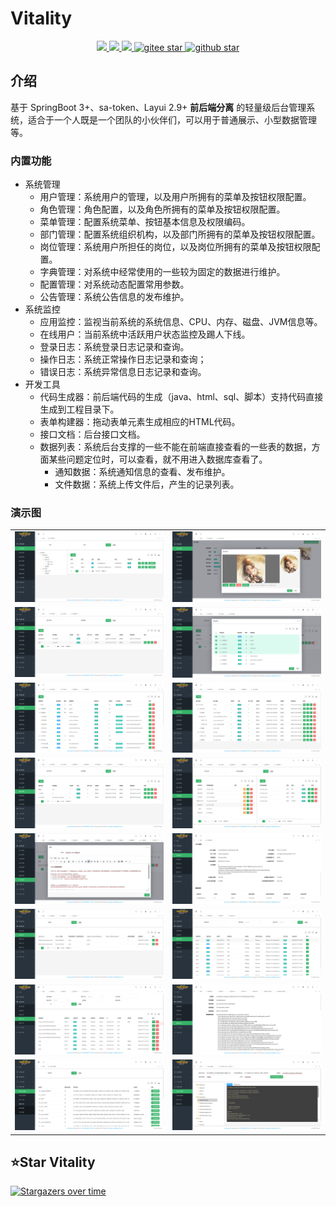 # Vitality
<p align="center">	
	<a target="_blank" href="https://search.maven.org/search?q=g:%22com.github.mengweijin%22%20AND%20a:%22vitality-parent%22">
		<img src="https://img.shields.io/maven-central/v/com.github.mengweijin/vitality-parent" />
	</a>
	<a target="_blank" href="https://github.com/mengweijin/quickboot/blob/master/LICENSE">
		<img src="https://img.shields.io/badge/license-Apache2.0-blue.svg" />
	</a>
	<a target="_blank" href="https://www.oracle.com/technetwork/java/javase/downloads/index.html">
		<img src="https://img.shields.io/badge/JDK-17-green.svg" />
	</a>
	<a target="_blank" href="https://gitee.com/mengweijin/vitality/stargazers">
		<img src="https://gitee.com/mengweijin/vitality/badge/star.svg?theme=dark" alt='gitee star'/>
	</a>
	<a target="_blank" href='https://github.com/mengweijin/vitality'>
		<img src="https://img.shields.io/github/stars/mengweijin/vitality.svg?style=social" alt="github star"/>
	</a>
</p>

## 介绍
基于 SpringBoot 3+、sa-token、Layui 2.9+ **前后端分离** 的轻量级后台管理系统，适合于一个人既是一个团队的小伙伴们，可以用于普通展示、小型数据管理等。

### 内置功能
- 系统管理
  - 用户管理：系统用户的管理，以及用户所拥有的菜单及按钮权限配置。
  - 角色管理：角色配置，以及角色所拥有的菜单及按钮权限配置。
  - 菜单管理：配置系统菜单、按钮基本信息及权限编码。
  - 部门管理：配置系统组织机构，以及部门所拥有的菜单及按钮权限配置。
  - 岗位管理：系统用户所担任的岗位，以及岗位所拥有的菜单及按钮权限配置。
  - 字典管理：对系统中经常使用的一些较为固定的数据进行维护。
  - 配置管理：对系统动态配置常用参数。
  - 公告管理：系统公告信息的发布维护。
- 系统监控 
  - 应用监控：监视当前系统的系统信息、CPU、内存、磁盘、JVM信息等。
  - 在线用户：当前系统中活跃用户状态监控及踢人下线。
  - 登录日志：系统登录日志记录和查询。
  - 操作日志：系统正常操作日志记录和查询；
  - 错误日志：系统异常信息日志记录和查询。
- 开发工具
  - 代码生成器：前后端代码的生成（java、html、sql、脚本）支持代码直接生成到工程目录下。
  - 表单构建器：拖动表单元素生成相应的HTML代码。
  - 接口文档：后台接口文档。
  - 数据列表：系统后台支撑的一些不能在前端直接查看的一些表的数据，方面某些问题定位时，可以查看，就不用进入数据库查看了。
    - 通知数据：系统通知信息的查看、发布维护。
    - 文件数据：系统上传文件后，产生的记录列表。

### 演示图
|                                                            |                                                                 |    
|-----------------------------------------------------------:|:----------------------------------------------------------------|
|            ![用户管理](docs/readme/images/user_management.png) | ![用户详情](docs/readme/images/user_detail.png)                     | 
|            ![角色管理](docs/readme/images/role_management.png) | ![角色授权](docs/readme/images/role_authorization.png)              | 
|            ![菜单管理](docs/readme/images/menu_management.png) | ![部门管理](docs/readme/images/dept_management.png)                 | 
|            ![岗位管理](docs/readme/images/post_management.png) | ![字典管理](docs/readme/images/dict_management.png)                 | 
|          ![公告编辑](docs/readme/images/announcement_edit.png) | ![应用监控](docs/readme/images/monitor_server.png)                  | 
|        ![在线用户](docs/readme/images/monitor_online_user.png) | ![登录日志](docs/readme/images/monitor_log_login.png)               | 
|      ![操作日志](docs/readme/images/monitor_log_operation.png) | ![错误日志](docs/readme/images/monitor_log_error.png)               | 
| ![img.png](docs/readme/images/dev_tool_code_generator.png) | ![代码生成器](docs/readme/images/dev_tool_code_generator_detail.png) | 


## ⭐Star Vitality

[![Stargazers over time](https://starchart.cc/mengweijin/vitality.svg)](https://starchart.cc/mengweijin/vitality)















